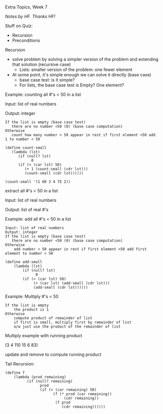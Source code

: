 Extra Topics, Week 7

_Notes by HF.  Thanks HF!_

Stuff on Quiz:

* Recursion
* Preconditions

Recursion

* solve problem by solving a simpler version of the problem and extending that solution (recursive case)
    * Lists: smaller version of the problem: one fewer element
* At some point, it's simple enough we can solve it directly (base case)
    * base case test: is it simple? 
    * For lists, the base case test is Empty? One element?

Example:
counting all #'s < 50 in a list

Input: list of real numbers

Output: integer

    If the list is empty (base case test)
       there are no number <50 (0) (base case computation)
    Otherwise
       count how many number < 50 appear in rest if first element <50 add 1 to number < 50

    (define count-small
       (lambda (lst)
          (if (null? lst)
                0
          (if (< (car lst) 50)
             (+ 1 (count-small (cdr lst)))
             (count-small (cdr lst))))))
    
    (count-small '(1 60 3 4 75 2))

extract all #'s < 50 in a list

Input: list of real numbers

Output: list of real #'s

Example:
add all #'s < 50 in a list

    Input: list of real numbers
    Output: integer
    If the list is empty (base case test)
       there are no number <50 (0) (base case computation)
    Otherwise
        add number < 50 appear in rest if first element <50 add first element to number < 50

    (define add-small
        (lambda (lst)
            (if (null? lst)
                  0
            (if (< (car lst) 50)
                 (+ (car lst) (add-small (cdr lst)))
                 (add-small (cdr lst))))))

Example:
Multiply #'s < 50

    If the list is empty
        the product is 1
    Otherwise
        compute product of remainder of list
        if first is small, multiply first by remainder of list
        o/w just use the product of the remainder of list

Multiply example with running product

(3 4 110 15 6 83)

update and remove to compute running product

Tail Recursion:

    (define f
        (lambda (prod remaining)
              (if (null? remaining)
                    prod
                    (if (< (car remaining) 50)
                          (f (* prod (car remaining))
                               (cdr remaining))
                           (f prod
                              (cdr remaining))))))
    
